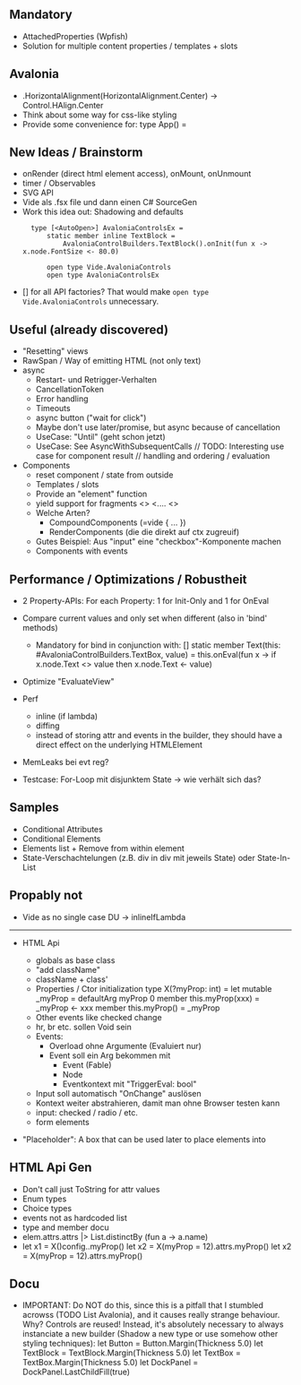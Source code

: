 
Mandatory
---

* AttachedProperties (Wpfish)
* Solution for multiple content properties / templates + slots

Avalonia
---

* .HorizontalAlignment(HorizontalAlignment.Center) 
  -> Control.HAlign.Center
* Think about some way for css-like styling
* Provide some convenience for: type App() =



New Ideas / Brainstorm
---

* onRender (direct html element access), onMount, onUnmount
* timer / Observables
* SVG API
* Vide als .fsx file und dann einen C# SourceGen
* Work this idea out: Shadowing and defaults
  ```
    type [<AutoOpen>] AvaloniaControlsEx =
        static member inline TextBlock =
            AvaloniaControlBuilders.TextBlock().onInit(fun x -> x.node.FontSize <- 80.0)

        open type Vide.AvaloniaControls
        open type AvaloniaControlsEx
    ```
* [<AutoOpen>] for all API factories? That would make `open type Vide.AvaloniaControls` unnecessary.

Useful (already discovered)
---

* "Resetting" views
* RawSpan / Way of emitting HTML (not only text)
* async
    * Restart- und Retrigger-Verhalten
    * CancellationToken
    * Error handling
    * Timeouts
    * async button ("wait for click")
    * Maybe don't use later/promise, but async because of cancellation
    * UseCase: "Until" (geht schon jetzt)
    * UseCase: See AsyncWithSubsequentCalls
        // TODO: Interesting use case for component result
        // handling and ordering / evaluation
* Components
    * reset component / state from outside
    * Templates / slots
    * Provide an "element" function
    * yield support for fragments
        <>
            <....
        <>
    * Welche Arten?
        * CompoundComponents (=vide { ... })
        * RenderComponents (die die direkt auf ctx zugreuif)
    * Gutes Beispiel: Aus "input" eine "checkbox"-Komponente machen
    * Components with events


Performance / Optimizations / Robustheit
---

* 2 Property-APIs: For each Property: 1 for Init-Only and 1 for OnEval
* Compare current values and only set when different (also in 'bind' methods)
  * Mandatory for bind in conjunction with:
    [<Extension>]
    static member Text(this: #AvaloniaControlBuilders.TextBox, value) =
        this.onEval(fun x -> if x.node.Text <> value then x.node.Text <- value)

* Optimize "EvaluateView"
* Perf
  * inline (if lambda)
  * diffing
  * instead of storing attr and events in the builder, they should have a direct effect on the underlying HTMLElement
* MemLeaks bei evt reg?
* Testcase:
    For-Loop mit disjunktem State -> wie verhält sich das?


Samples
---
* Conditional Attributes
* Conditional Elements
* Elements list + Remove from within element
* State-Verschachtelungen (z.B. div in div mit jeweils State) oder State-In-List



Propably not
---
* Vide as no single case DU -> inlineIfLambda




----------------------------



* HTML Api
    * globals as base class
    * "add className"
    * className + class'
    * Properties / Ctor initialization
        type X(?myProp: int) =
            let mutable _myProp = defaultArg myProp 0
            member this.myProp(xxx) = _myProp <- xxx
            member this.myProp() = _myProp
    * Other events like checked change
    * hr, br etc. sollen Void sein
    * Events:
        * Overload ohne Argumente (Evaluiert nur)
        * Event soll ein Arg bekommen mit
            - Event (Fable)
            - Node
            - Eventkontext mit "TriggerEval: bool"
    * Input soll automatisch "OnChange" auslösen
    * Kontext weiter abstrahieren, damit man ohne Browser testen kann
    * input: checked / radio / etc.
    * form elements

* "Placeholder": A box that can be used later to place elements into


HTML Api Gen
---

* Don't call just ToString for attr values
* Enum types
* Choice types
* events not as hardcoded list
* type and member docu
* elem.attrs.attrs |> List.distinctBy (fun a -> a.name)
*
    let x1 = X()config..myProp()
    let x2 = X(myProp = 12).attrs.myProp()
    let x2 = X(myProp = 12).attrs.myProp()

Docu
---

* IMPORTANT: Do NOT do this, since this is a pitfall that I stumbled acrowss (TODO List Avalonia), and it causes really strange behaviour. Why? Controls are reused! Instead, it's absolutely necessary to always instanciate a new builder (Shadow a new type or use somehow other styling techniques):
    let Button = Button.Margin(Thickness 5.0)
    let TextBlock = TextBlock.Margin(Thickness 5.0)
    let TextBox = TextBox.Margin(Thickness 5.0)
    let DockPanel = DockPanel.LastChildFill(true)

